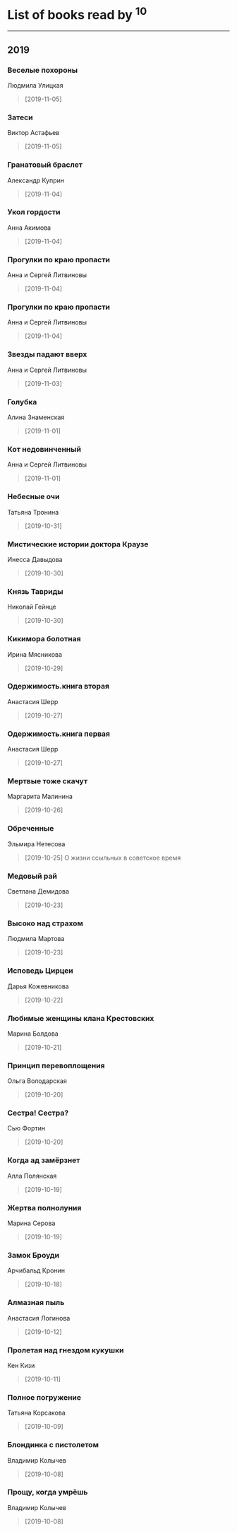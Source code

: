# List of books read by [](https://ok.ru/profile/536771522733)<sup>10</sup>
---

## 2019

### Веселые похороны
Людмила Улицкая
> [2019-11-05] 


### Затеси
Виктор Астафьев
> [2019-11-05] 


### Гранатовый браслет
Александр Куприн
> [2019-11-04] 


### Укол гордости
Анна Акимова
> [2019-11-04] 


### Прогулки по краю пропасти
Анна и Сергей Литвиновы
> [2019-11-04] 


### Прогулки по краю пропасти
Анна и Сергей Литвиновы
> [2019-11-04] 


### Звезды падают вверх
Анна и Сергей Литвиновы
> [2019-11-03] 


### Голубка
Алина Знаменская
> [2019-11-01] 


### Кот недовинченный
Анна и Сергей Литвиновы
> [2019-11-01] 


### Небесные очи
Татьяна Тронина
> [2019-10-31] 


### Мистические истории доктора Краузе
Инесса Давыдова
> [2019-10-30] 


### Князь Тавриды
Николай Гейнце
> [2019-10-30] 


### Кикимора болотная
Ирина Мясникова
> [2019-10-29] 


### Одержимость.книга вторая
Анастасия Шерр
> [2019-10-27] 


### Одержимость.книга первая
Анастасия Шерр
> [2019-10-27] 


### Мертвые тоже скачут
Маргарита Малинина
> [2019-10-26] 


### Обреченные
Эльмира Нетесова
> [2019-10-25] О жизни ссыльных в советское время


### Медовый рай
Светлана Демидова
> [2019-10-23] 


### Высоко над страхом
Людмила Мартова
> [2019-10-23] 


### Исповедь Цирцеи
Дарья Кожевникова
> [2019-10-22] 


### Любимые женщины клана Крестовских
Марина Болдова
> [2019-10-21] 


### Принцип перевоплощения
Ольга Володарская
> [2019-10-20] 


### Сестра! Сестра?
Сью Фортин
> [2019-10-20] 


### Когда ад замёрзнет
Алла Полянская
> [2019-10-19] 


### Жертва полнолуния
Марина Серова
> [2019-10-19] 


### Замок Броуди
Арчибальд Кронин
> [2019-10-18] 


### Алмазная пыль
Анастасия Логинова
> [2019-10-12] 


### Пролетая над гнездом кукушки
Кен Кизи
> [2019-10-11] 


### Полное погружение
Татьяна  Корсакова
> [2019-10-09] 


### Блондинка с пистолетом
Владимир Колычев
> [2019-10-08] 


### Прощу, когда умрёшь
Владимир Колычев
> [2019-10-08] 



